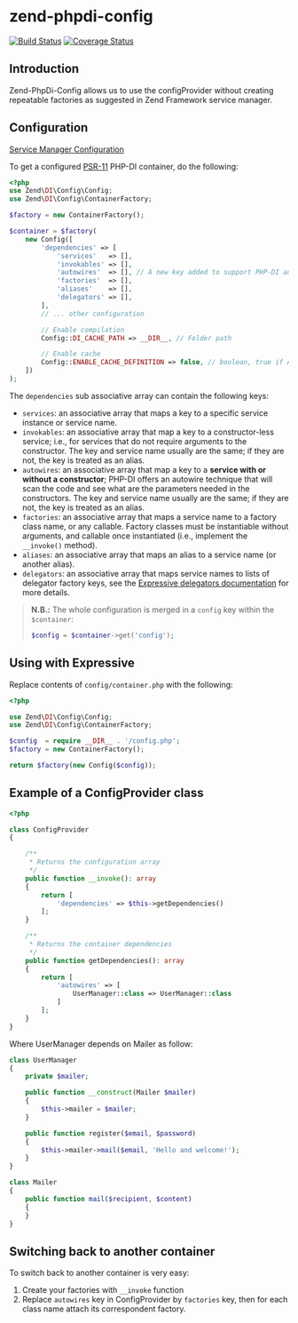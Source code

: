 # zend-phpdi-config

[![Build Status](https://travis-ci.org/elie29/zend-di-config.svg?branch=master)](https://travis-ci.org/elie29/zend-di-config)
[![Coverage Status](https://coveralls.io/repos/github/elie29/zend-di-config/badge.svg)](https://coveralls.io/github/elie29/zend-di-config)

## Introduction
Zend-PhpDi-Config allows us to use the configProvider without creating repeatable factories as suggested in Zend Framework service manager.

## Configuration

[Service Manager Configuration](https://docs.zendframework.com/zend-servicemanager/configuring-the-service-manager/)

To get a configured [PSR-11](http://www.php-fig.org/psr/psr-11/)
PHP-DI container, do the following:

```php
<?php
use Zend\DI\Config\Config;
use Zend\DI\Config\ContainerFactory;

$factory = new ContainerFactory();

$container = $factory(
    new Config([
        'dependencies' => [
            'services'   => [],
            'invokables' => [],
            'autowires'  => [], // A new key added to support PHP-DI autowire technique
            'factories'  => [],
            'aliases'    => [],
            'delegators' => [],
        ],
        // ... other configuration

        // Enable compilation
        Config::DI_CACHE_PATH => __DIR__, // Folder path

        // Enable cache
        Config::ENABLE_CACHE_DEFINITION => false, // boolean, true if APCu is activated
    ])
);
```

The `dependencies` sub associative array can contain the following keys:

- `services`: an associative array that maps a key to a specific service instance or service name.
- `invokables`: an associative array that map a key to a constructor-less
  service; i.e., for services that do not require arguments to the constructor.
  The key and service name usually are the same; if they are not, the key is
  treated as an alias.
- `autowires`: an associative array that map a key to a **service with or without a constructor**;
  PHP-DI offers an autowire technique that will scan the code and see
  what are the parameters needed in the constructors.
  The key and service name usually are the same; if they are not, the key is
  treated as an alias.
- `factories`: an associative array that maps a service name to a factory class
  name, or any callable. Factory classes must be instantiable without arguments,
  and callable once instantiated (i.e., implement the `__invoke()` method).
- `aliases`: an associative array that maps an alias to a service name (or
  another alias).
- `delegators`: an associative array that maps service names to lists of
  delegator factory keys, see the
  [Expressive delegators documentation](https://docs.zendframework.com/zend-servicemanager/delegators/)
  for more details.

>**N.B.:** The whole configuration is merged in a `config` key within the `$container`:
>
>```php
>$config = $container->get('config');
>```

## Using with Expressive

Replace contents of `config/container.php` with the following:

```php
<?php

use Zend\DI\Config\Config;
use Zend\DI\Config\ContainerFactory;

$config  = require __DIR__ . '/config.php';
$factory = new ContainerFactory();

return $factory(new Config($config));
```

## Example of a ConfigProvider class
```php
<?php

class ConfigProvider
{

    /**
     * Returns the configuration array
     */
    public function __invoke(): array
    {
        return [
            'dependencies' => $this->getDependencies()
        ];
    }

    /**
     * Returns the container dependencies
     */
    public function getDependencies(): array
    {
        return [
            'autowires' => [
                UserManager::class => UserManager::class
            ]
        ];
    }
}
```

Where UserManager depends on Mailer as follow:
```php
class UserManager
{
    private $mailer;

    public function __construct(Mailer $mailer)
    {
        $this->mailer = $mailer;
    }

    public function register($email, $password)
    {
        $this->mailer->mail($email, 'Hello and welcome!');
    }
}

class Mailer
{
    public function mail($recipient, $content)
    {
    }
}

```

## Switching back to another container

To switch back to another container is very easy:
  1. Create your factories with `__invoke` function
  2. Replace `autowires` key in ConfigProvider by `factories` key, then for each class name attach its correspondent factory.
